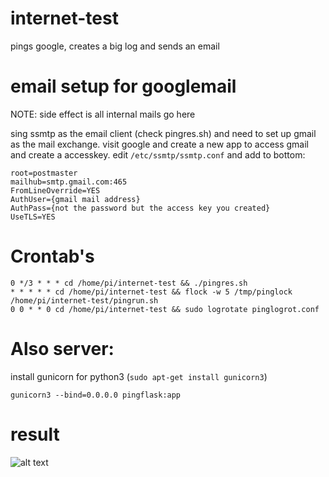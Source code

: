 # internet-test

pings google, creates a big log and sends an email

# email setup for googlemail

NOTE: side effect is all internal mails go here

sing ssmtp as the email client (check pingres.sh) and need to set up gmail as the mail exchange.
visit google and create a new app to access gmail and create a accesskey.
edit ```/etc/ssmtp/ssmtp.conf``` and add to bottom:

```
root=postmaster
mailhub=smtp.gmail.com:465
FromLineOverride=YES
AuthUser={gmail mail address}
AuthPass={not the password but the access key you created}
UseTLS=YES
```

# Crontab's
```
0 */3 * * * cd /home/pi/internet-test && ./pingres.sh
* * * * * cd /home/pi/internet-test && flock -w 5 /tmp/pinglock /home/pi/internet-test/pingrun.sh
0 0 * * 0 cd /home/pi/internet-test && sudo logrotate pinglogrot.conf
```

# Also server:

install gunicorn for python3 (```sudo apt-get install gunicorn3```)

```gunicorn3 --bind=0.0.0.0 pingflask:app```


# result

![alt text](https://github.com/RobinTPotter/internet-test/blob/main/im.jpg?raw=true)
